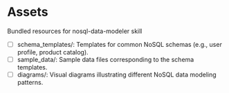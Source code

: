 # Assets

Bundled resources for nosql-data-modeler skill

- [ ] schema_templates/: Templates for common NoSQL schemas (e.g., user profile, product catalog).
- [ ] sample_data/: Sample data files corresponding to the schema templates.
- [ ] diagrams/: Visual diagrams illustrating different NoSQL data modeling patterns.
